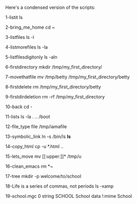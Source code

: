 Here's a condensed version of the scripts:

1-listit
ls

2-bring_me_home
cd ~

3-listfiles
ls -l

4-listmorefiles
ls -la

5-listfilesdigitonly
ls -aln

6-firstdirectory
mkdir /tmp/my_first_directory/

7-movethatfile
mv /tmp/betty /tmp/my_first_directory/betty

8-firstdelete
rm /tmp/my_first_directory/betty

9-firstdirdeletion
rm -rf /tmp/my_first_directory

10-back
cd -

11-lists
ls -la . .. /boot

12-file_type
file /tmp/iamafile

13-symbolic_link
ln -s /bin/ls __ls__

14-copy_html
cp -u *.html ..

15-lets_move
mv [[:upper:]]* /tmp/u

16-clean_emacs
rm *~

17-tree
mkdir -p welcome/to/school

18-Life is a series of commas, not periods
ls -xamp

19-school.mgc
0 string SCHOOL School data
!:mime School
